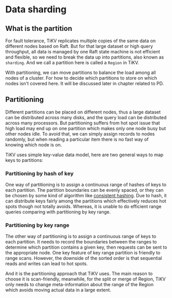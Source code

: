 # Data sharding

## What is the partition

For fault tolerance, TiKV replicates multiple copies of the same data on different nodes based on Raft. But for that large dataset or high query throughput, all data is managed by one Raft state machine is not efficient and flexible, so we need to break the data up into partitions, also known as `sharding`. And we call a partition here is called a `Region` in TiKV.

With partitioning, we can move partitions to balance the load among all nodes of a cluster. For how to decide which partitions to store on which nodes isn't covered here. It will be discussed later in chapter related to PD.

## Partitioning

Different partitions can be placed on different nodes, thus a large dataset can be distributed across many disks, and the query load can be distributed across many processors. But partitioning suffers from hot spot issue that high load may end up on one partition which makes only one node busy but other nodes idle. To avoid that, we can simply assign records to nodes randomly, but when reading a particular item there is no fast way of knowing which node is on. 

TiKV uses simple key-value data model, here are two general ways to map keys to partitions:

### Partitioning by hash of key

One way of partitioning is to assign a continuous range of hashes of keys to each partition. The partition boundaries can be evenly spaced, or they can be chosen by some kind of algorithm like [consistent hashing](https://en.wikipedia.org/wiki/Consistent_hashing). Due to hash, it can distribute keys fairly among the partitions which effectively reduces hot spots though not totally avoids. Whereas, it is unable to do efficient range queries comparing with partitioning by key range.

### Partitioning by key range

The other way of partitioning is to assign a continuous range of keys to each partition. It needs to record the boundaries between the ranges to determine which partition contains a given key, then requests can be sent to the appropriate node. One key feature of key range partition is friendly to range scans. However, the downside of the sorted order is that sequential reads and writes can lead to hot spots. 

And it is the partitioning approach that TiKV uses. The main reason to choose it is scan-friendly, meanwhile, for the split or merge of Region, TiKV only needs to change meta-information about the range of the Region which avoids moving actual data in a large extent.
